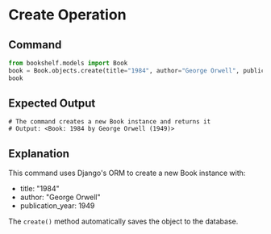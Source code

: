 # Create Operation

## Command

```python
from bookshelf.models import Book
book = Book.objects.create(title="1984", author="George Orwell", publication_year=1949)
book
```

## Expected Output

```
# The command creates a new Book instance and returns it
# Output: <Book: 1984 by George Orwell (1949)>
```

## Explanation

This command uses Django's ORM to create a new Book instance with:

- title: "1984"
- author: "George Orwell"
- publication_year: 1949

The `create()` method automatically saves the object to the database.
